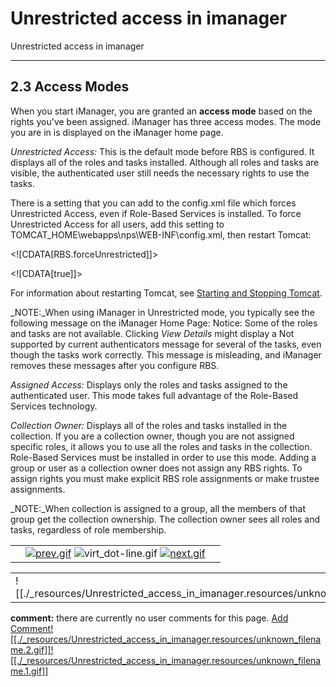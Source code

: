 # Unrestricted access in imanager

Unrestricted access in imanager

* * *

## **2.3** Access Modes

When you start iManager, you are granted an **access mode** based on the rights you've been assigned. iManager has three access modes. The mode you are in is displayed on the iManager home page.

_Unrestricted Access:_ This is the default mode before RBS is configured. It displays all of the roles and tasks installed. Although all roles and tasks are visible, the authenticated user still needs the necessary rights to use the tasks.

There is a setting that you can add to the config.xml file which forces Unrestricted Access, even if Role-Based Services is installed. To force Unrestricted Access for all users, add this setting to TOMCAT\_HOME\\webapps\\nps\\WEB-INF\\config.xml, then restart Tomcat:

<setting>

<name><!\[CDATA\[RBS.forceUnrestricted\]\]></name>

<value><!\[CDATA\[true\]\]></value>

</setting>

For information about restarting Tomcat, see [Starting and Stopping Tomcat](http://www.novell.com/documentation/imanager27/imanager_admin_273/b8g1mv6.html#b8fxnyd).

_NOTE:_When using iManager in Unrestricted mode, you typically see the following message on the iManager Home Page: Notice: Some of the roles and tasks are not available. Clicking _View Details_ might display a Not supported by current authenticators message for several of the tasks, even though the tasks work correctly. This message is misleading, and iManager removes these messages after you configure RBS.

_Assigned Access:_ Displays only the roles and tasks assigned to the authenticated user. This mode takes full advantage of the Role-Based Services technology.

_Collection Owner:_ Displays all of the roles and tasks installed in the collection. If you are a collection owner, though you are not assigned specific roles, it allows you to use all the roles and tasks in the collection. Role-Based Services must be installed in order to use this mode. Adding a group or user as a collection owner does not assign any RBS rights. To assign rights you must make explicit RBS role assignments or make trustee assignments.

_NOTE:_When collection is assigned to a group, all the members of that group get the collection ownership. The collection owner sees all roles and tasks, regardless of role membership.

|     |     |     |
| --- | --- | --- |
|     | [![prev.gif](http://www.novell.com/docui2002/images/prev.gif)](http://www.novell.com/documentation/imanager27/imanager_admin_273/bouqst6.html) ![virt_dot-line.gif](http://www.novell.com/docui2002/images/virt_dot-line.gif) [![next.gif](http://www.novell.com/docui2002/images/next.gif)](http://www.novell.com/documentation/imanager27/imanager_admin_273/bu6vkj8.html) |     |

|     |     |
| --- | --- |
| ![[./_resources/Unrestricted_access_in_imanager.resources/unknown_filename.gif]] | **user comments** |

**comment:** there are currently no user comments for this page.
[Add Comment![[./_resources/Unrestricted_access_in_imanager.resources/unknown_filename.2.gif]]![[./_resources/Unrestricted_access_in_imanager.resources/unknown_filename.1.gif]]](http://developer.novell.com/docadd/addcomment.php?url=http://www.novell.com/documentation/imanager27/imanager_admin_273/data/am4foy0.html)
